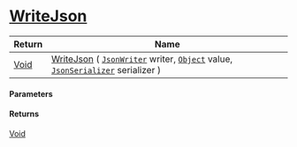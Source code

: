 # [WriteJson](./FeatureDescriptorDictionaryConverter--WriteJson.md)



| Return | Name | 
| --- | --- | 
| [Void](https://docs.microsoft.com/en-us/dotnet/api/System.Void) | [WriteJson](./FeatureDescriptorDictionaryConverter--WriteJson.md) ( [`JsonWriter`](./FeatureDescriptorDictionaryConverter--WriteJson.md) writer, [`Object`](https://docs.microsoft.com/en-us/dotnet/api/System.Object) value, [`JsonSerializer`](./FeatureDescriptorDictionaryConverter--WriteJson.md) serializer ) | 


#### Parameters

#### Returns
[Void](https://docs.microsoft.com/en-us/dotnet/api/System.Void)<br>
